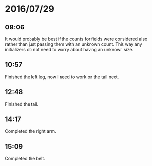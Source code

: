# 2016/07/29

## 08:06

It would probably be best if the counts for fields were considered also rather
than just passing them with an unknown count. This way any initializers do not
need to worry about having an unknown size.

## 10:57

Finished the left leg, now I need to work on the tail next.

## 12:48

Finished the tail.

## 14:17

Completed the right arm.

## 15:09

Completed the belt.


